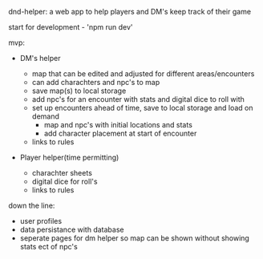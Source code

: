 dnd-helper: a web app to help players and DM's keep track of their game

start for development - 'npm run dev'

mvp:
  - DM's helper
    - map that can be edited and adjusted for different areas/encounters
    - can add charachters and npc's to map
    - save map(s) to local storage
    - add npc's for an encounter with stats and digital dice to roll with
    - set up encounters ahead of time, save to local storage and load on demand
      - map and npc's with initial locations and stats
      - add character placement at start of encounter
    - links to rules
  
  - Player helper(time permitting)
    - charachter sheets
    - digital dice for roll's
    - links to rules

down the line:
  - user profiles 
  - data persistance with database
  - seperate pages for dm helper so map can be shown without showing stats ect of npc's
